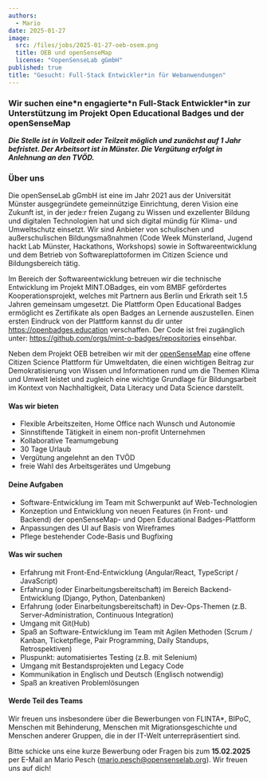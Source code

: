 ```yaml
---
authors:
  - Mario
date: 2025-01-27
image:
  src: /files/jobs/2025-01-27-oeb-osem.png
  title: OEB und openSenseMap
  license: "©openSenseLab gGmbH"
published: true
title: "Gesucht: Full-Stack Entwickler*in für Webanwendungen"
---
```


### Wir suchen eine\*n engagierte\*n Full-Stack Entwickler\*in zur Unterstützung im Projekt Open Educational Badges und der openSenseMap

**_Die Stelle ist in Vollzeit oder Teilzeit möglich und zunächst auf 1 Jahr befristet. Der Arbeitsort ist in Münster. Die Vergütung erfolgt in Anlehnung an den TVÖD._**

### Über uns

Die openSenseLab gGmbH ist eine im Jahr 2021 aus der Universität Münster ausgegründete gemeinnützige Einrichtung, deren Vision eine Zukunft ist, in der jede:r freien Zugang zu Wissen und exzellenter Bildung und digitalen Technologien hat und sich digital mündig für Klima- und Umweltschutz einsetzt. Wir sind Anbieter von schulischen und außerschulischen Bildungsmaßnahmen (Code Week Münsterland, Jugend hackt Lab Münster, Hackathons, Workshops) sowie in Softwareentwicklung und dem Betrieb von Softwareplattoformen im Citizen Science und Bildungsbereich tätig.

Im Bereich der Softwareentwicklung betreuen wir die technische Entwicklung im Projekt MINT.OBadges, ein vom BMBF gefördertes Kooperationsprojekt, welches mit Partnern aus Berlin und Erkrath seit 1.5 Jahren gemeinsam umgesetzt. Die Plattform Open Educational Badges ermöglicht es Zertifikate als open Badges an Lernende auszustellen.
Einen ersten Eindruck von der Plattform kannst du dir unter https://openbadges.education verschaffen. Der Code ist frei zugänglich unter: https://github.com/orgs/mint-o-badges/repositories einsehbar.

Neben dem Projekt OEB betreiben wir mit der [openSenseMap](https://opensensemap.org/) eine offene Citizen Science Plattform für Umweltdaten, die einen wichtigen Beitrag zur Demokratisierung von Wissen und Informationen rund um die Themen Klima und Umwelt leistet und zugleich eine wichtige Grundlage für Bildungsarbeit im Kontext von Nachhaltigkeit, Data Literacy und Data Science darstellt.

#### Was wir bieten

- Flexible Arbeitszeiten, Home Office nach Wunsch und Autonomie
- Sinnstiftende Tätigkeit in einem non-profit Unternehmen
- Kollaborative Teamumgebung
- 30 Tage Urlaub
- Vergütung angelehnt an den TVÖD
- freie Wahl des Arbeitsgerätes und Umgebung

#### Deine Aufgaben

- Software-Entwicklung im Team mit Schwerpunkt auf Web-Technologien
- Konzeption und Entwicklung von neuen Features (in Front- und Backend) der openSenseMap- und Open Educational Badges-Plattform
- Anpassungen des UI auf Basis von Wireframes
- Pflege bestehender Code-Basis und Bugfixing

#### Was wir suchen

- Erfahrung mit Front-End-Entwicklung (Angular/React, TypeScript / JavaScript)
- Erfahrung (oder Einarbeitungsbereitschaft) im Bereich Backend-Entwicklung (Django, Python, Datenbanken)
- Erfahrung (oder Einarbeitungsbereitschaft) in Dev-Ops-Themen (z.B. Server-Administration, Continuous Integration)
- Umgang mit Git(Hub)
- Spaß an Software-Entwicklung im Team mit Agilen Methoden (Scrum / Kanban, Ticketpflege, Pair Programming, Daily Standups, Retrospektiven)
- Pluspunkt: automatisiertes Testing (z.B. mit Selenium)
- Umgang mit Bestandsprojekten und Legacy Code
- Kommunikation in Englisch und Deutsch (Englisch notwendig)
- Spaß an kreativen Problemlösungen

#### Werde Teil des Teams

Wir freuen uns insbesondere über die Bewerbungen von FLINTA\*, BIPoC, Menschen mit Behinderung, Menschen mit Migrationsgeschichte und Menschen anderer Gruppen, die in der IT-Welt unterrepräsentiert sind.

Bitte schicke uns eine kurze Bewerbung oder Fragen bis zum **15.02.2025** per E-Mail an Mario Pesch (mario.pesch@opensenselab.org). Wir freuen uns auf dich!
